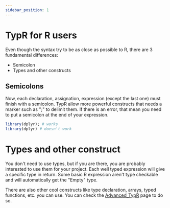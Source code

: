 ```yaml
---
sidebar_position: 1
---
```


# TypR for R users
 
Even though the syntax try to be as close as possible to R, there are 3 fundamental differences:

- Semicolon
- Types and other constructs

## Semicolons

Now, each declaration, assignation, expression (except the last one) must finish with a semicolon.
TypR allow more powerful constructs that needs a marker such as ";" to delimit them.
If there is an error, that mean you need to put a semicolon at the end of your expression.

```R
library(dplyr); # works
library(dplyr) # doesn't work
```

# Types and other construct

You don't need to use types, but if you are there, you are probably interested to use them for your project. Each well typed expression will give a specific type in return. Some basic R expression aren't type checkable and will automatically get the "Empty" type.

There are also other cool constructs like type declaration, arrays, typed functions, etc. you can use. You can check the [Advanced_TypR](advanced-typr.md) page to do so.

